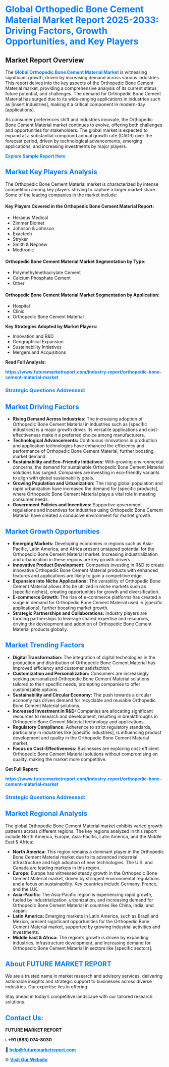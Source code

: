 <h1 style="color: #007BFF;">Global Orthopedic Bone Cement Material Market Report 2025-2033: Driving Factors, Growth Opportunities, and Key Players</h1>

<section id="overview">
<h2>Market Report Overview</h2>
<p>The <a href="https://www.futuremarketreport.com/industry-report/orthopedic-bone-cement-material-market" style="color: #007BFF; text-decoration: none;"><strong>Global Orthopedic Bone Cement Material Market</strong></a> is witnessing significant growth, driven by increasing demand across various industries. This report delves into the key aspects of the Orthopedic Bone Cement Material market, providing a comprehensive analysis of its current status, future potential, and challenges. The demand for Orthopedic Bone Cement Material has surged due to its wide-ranging applications in industries such as [insert industries], making it a critical component in modern-day [applications].</p>
<p>As consumer preferences shift and industries innovate, the Orthopedic Bone Cement Material market continues to evolve, offering both challenges and opportunities for stakeholders. The global market is expected to expand at a substantial compound annual growth rate (CAGR) over the forecast period, driven by technological advancements, emerging applications, and increasing investments by major players.</p>
</section>

<section id="overview">
<p><a href="https://www.futuremarketreport.com/request-sample/reportId=124958" style="color: #007BFF; text-decoration: none;"><strong>Explore Sample Report Here</strong></a></p>
</section>

<section id="key-players">
<h2 style="color: #007BFF;">Market Key Players Analysis</h2>
<p>The Orthopedic Bone Cement Material market is characterized by intense competition among key players striving to capture a larger market share. Some of the leading companies in the market include:</p>
<h4>Key Players Covered in the Orthopedic Bone Cement Material Report:</h4>
<ul><li>Heraeus Medical</li><li>Zimmer Biomet</li><li>Johnson &amp; Johnson</li><li>Exactech</li><li>Stryker</li><li>Smith &amp; Nephew</li><li>Medtronic</li></ul>
<h4>Orthopedic Bone Cement Material Market Segmentation by Type:</h4>
<ul><li>PolymethyImethacrylate Cement</li><li>Calcium Phosphate Cement</li><li>Other</li></ul>

<h4>Orthopedic Bone Cement Material Market Segmentation by Application:</h4>
<ul><li>Hospital</li><li>Clinic</li><li>Orthopedic Bone Cement Material</li></ul>
<p><strong>Key Strategies Adopted by Market Players:</strong></p>
<ul>
<li>Innovation and R&D</li>
<li>Geographical Expansion</li>
<li>Sustainability Initiatives</li>
<li>Mergers and Acquisitions</li>
</ul>
</section>

<section>
<p><strong>Read Full Analysis: </strong></p><a href="https://www.futuremarketreport.com/industry-report/orthopedic-bone-cement-material-market" style="color: #007BFF; text-decoration: none;"><strong>https://www.futuremarketreport.com/industry-report/orthopedic-bone-cement-material-market</strong></a>
<h3 style="color: #007BFF;">Strategic Questions Addressed:</h3>
</section>

<section id="driving-factors">
<h2 style="color: #007BFF;">Market Driving Factors</h2>
<ul>
<li><strong>Rising Demand Across Industries:</strong> The increasing adoption of Orthopedic Bone Cement Material in industries such as [specific industries] is a major growth driver. Its versatile applications and cost-effectiveness make it a preferred choice among manufacturers.</li>
<li><strong>Technological Advancements:</strong> Continuous innovations in production and application technologies have enhanced the efficiency and performance of Orthopedic Bone Cement Material, further boosting market demand.</li>
<li><strong>Sustainability and Eco-Friendly Initiatives:</strong> With growing environmental concerns, the demand for sustainable Orthopedic Bone Cement Material solutions has surged. Companies are investing in eco-friendly variants to align with global sustainability goals.</li>
<li><strong>Growing Population and Urbanization:</strong> The rising global population and rapid urbanization have increased the demand for [specific products], where Orthopedic Bone Cement Material plays a vital role in meeting consumer needs.</li>
<li><strong>Government Policies and Incentives:</strong> Supportive government regulations and incentives for industries using Orthopedic Bone Cement Material have created a conducive environment for market growth.</li>
</ul>
</section>

<section id="growth-opportunities">
<h2 style="color: #007BFF;">Market Growth Opportunities</h2>
<ul>
<li><strong>Emerging Markets:</strong> Developing economies in regions such as Asia-Pacific, Latin America, and Africa present untapped potential for the Orthopedic Bone Cement Material market. Increasing industrialization and urbanization in these regions are key growth drivers.</li>
<li><strong>Innovative Product Development:</strong> Companies investing in R&D to create innovative Orthopedic Bone Cement Material products with enhanced features and applications are likely to gain a competitive edge.</li>
<li><strong>Expansion into Niche Applications:</strong> The versatility of Orthopedic Bone Cement Material allows it to be utilized in niche markets such as [specific niches], creating opportunities for growth and diversification.</li>
<li><strong>E-commerce Growth:</strong> The rise of e-commerce platforms has created a surge in demand for Orthopedic Bone Cement Material used in [specific applications], further boosting market growth.</li>
<li><strong>Strategic Partnerships and Collaborations:</strong> Industry players are forming partnerships to leverage shared expertise and resources, driving the development and adoption of Orthopedic Bone Cement Material products globally.</li>
</ul>
</section>

<section id="trending-factors">
<h2 style="color: #007BFF;">Market Trending Factors</h2>
<ul>
<li><strong>Digital Transformation:</strong> The integration of digital technologies in the production and distribution of Orthopedic Bone Cement Material has improved efficiency and customer satisfaction.</li>
<li><strong>Customization and Personalization:</strong> Consumers are increasingly seeking personalized Orthopedic Bone Cement Material solutions tailored to their specific needs, prompting companies to offer customizable options.</li>
<li><strong>Sustainability and Circular Economy:</strong> The push towards a circular economy has driven demand for recyclable and reusable Orthopedic Bone Cement Material solutions.</li>
<li><strong>Increased Investment in R&D:</strong> Companies are allocating significant resources to research and development, resulting in breakthroughs in Orthopedic Bone Cement Material technology and applications.</li>
<li><strong>Regulatory Compliance:</strong> Adherence to strict regulatory standards, particularly in industries like [specific industries], is influencing product development and quality in the Orthopedic Bone Cement Material market.</li>
<li><strong>Focus on Cost-Effectiveness:</strong> Businesses are exploring cost-efficient Orthopedic Bone Cement Material solutions without compromising on quality, making the market more competitive.</li>
</ul>
</section>

<section>
<p><strong>Get Full Report: </strong></p><a href="https://www.futuremarketreport.com/industry-report/orthopedic-bone-cement-material-market" style="color: #007BFF; text-decoration: none;"><strong>https://www.futuremarketreport.com/industry-report/orthopedic-bone-cement-material-market</strong></a>
<h3 style="color: #007BFF;">Strategic Questions Addressed:</h3>
</section>


<section id="regional-analysis">
<h2 style="color: #007BFF;">Market Regional Analysis</h2>
<p>The global Orthopedic Bone Cement Material market exhibits varied growth patterns across different regions. The key regions analyzed in this report include North America, Europe, Asia-Pacific, Latin America, and the Middle East & Africa:</p>
<ul>
<li><strong>North America:</strong> This region remains a dominant player in the Orthopedic Bone Cement Material market due to its advanced industrial infrastructure and high adoption of new technologies. The U.S. and Canada are leading markets in this region.</li>
<li><strong>Europe:</strong> Europe has witnessed steady growth in the Orthopedic Bone Cement Material market, driven by stringent environmental regulations and a focus on sustainability. Key countries include Germany, France, and the U.K.</li>
<li><strong>Asia-Pacific:</strong> The Asia-Pacific region is experiencing rapid growth, fueled by industrialization, urbanization, and increasing demand for Orthopedic Bone Cement Material in countries like China, India, and Japan.</li>
<li><strong>Latin America:</strong> Emerging markets in Latin America, such as Brazil and Mexico, present significant opportunities for the Orthopedic Bone Cement Material market, supported by growing industrial activities and investments.</li>
<li><strong>Middle East & Africa:</strong> The region’s growth is driven by expanding industries, infrastructure development, and increasing demand for Orthopedic Bone Cement Material in sectors like [specific sectors].</li>
</ul>
</section>

<footer>
<h2 style="color: #007BFF;">About FUTURE MARKET REPORT</h2>
<p>We are a trusted name in market research and advisory services, delivering actionable insights and strategic support to businesses across diverse industries. Our expertise lies in offering:</p>

<p>Stay ahead in today’s competitive landscape with our tailored research solutions.</p>

<h2 style="color: #007BFF;">Contact Us:</h2>
<p><strong>FUTURE MARKET REPORT</strong></p>
<p>📞 <strong>+91 (883) 074-8030</strong></p>
<p>📧 <strong><a href="mailto:help@futuremarketreport.com" style="color: #007BFF;">help@futuremarketreport.com</a></strong></p>
<p>🌐 <strong><a href="https://www.futuremarketreport.com/" style="color: #007BFF;">Visit Our Website</a></strong></p>
</footer>